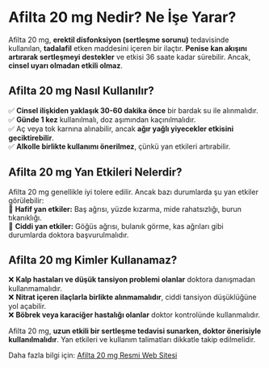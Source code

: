 # Afilta 20 mg Nedir? Ne İşe Yarar?

Afilta 20 mg, **erektil disfonksiyon (sertleşme sorunu)** tedavisinde kullanılan, **tadalafil** etken maddesini içeren bir ilaçtır. **Penise kan akışını artırarak sertleşmeyi destekler** ve etkisi 36 saate kadar sürebilir. Ancak, **cinsel uyarı olmadan etkili olmaz**.

## Afilta 20 mg Nasıl Kullanılır?
✅ **Cinsel ilişkiden yaklaşık 30-60 dakika önce** bir bardak su ile alınmalıdır.  
✅ **Günde 1 kez** kullanılmalı, doz aşımından kaçınılmalıdır.  
✅ Aç veya tok karnına alınabilir, ancak **ağır yağlı yiyecekler etkisini geciktirebilir**.  
✅ **Alkolle birlikte kullanımı önerilmez**, çünkü yan etkileri artırabilir.  

## Afilta 20 mg Yan Etkileri Nelerdir?
Afilta 20 mg genellikle iyi tolere edilir. Ancak bazı durumlarda şu yan etkiler görülebilir:  
🔹 **Hafif yan etkiler:** Baş ağrısı, yüzde kızarma, mide rahatsızlığı, burun tıkanıklığı.  
🔹 **Ciddi yan etkiler:** Göğüs ağrısı, bulanık görme, kas ağrıları gibi durumlarda doktora başvurulmalıdır.  

## Afilta 20 mg Kimler Kullanamaz?
❌ **Kalp hastaları ve düşük tansiyon problemi olanlar** doktora danışmadan kullanmamalıdır.  
❌ **Nitrat içeren ilaçlarla birlikte alınmamalıdır**, ciddi tansiyon düşüklüğüne yol açabilir.  
❌ **Böbrek veya karaciğer hastalığı olanlar** doktor kontrolünde kullanmalıdır.  

Afilta 20 mg, **uzun etkili bir sertleşme tedavisi sunarken, doktor önerisiyle kullanılmalıdır**. Yan etkileri ve kullanım talimatları dikkatle takip edilmelidir.

Daha fazla bilgi için: [Afilta 20 mg Resmi Web Sitesi](https://www.afilta20mg.com/)
